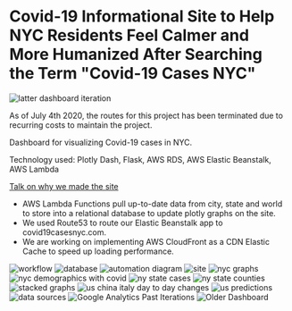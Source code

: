 # Covid-19 Informational Site to Help NYC Residents Feel Calmer and More Humanized After Searching the Term "Covid-19 Cases NYC"

![latter dashboard iteration](https://j.gifs.com/OMBWMp.gif)

As of July 4th 2020, the routes for this project has been terminated due to recurring costs to maintain the project. 

Dashboard for visualizing Covid-19 cases in NYC. 

Technology used: Plotly Dash, Flask, AWS RDS, AWS Elastic Beanstalk, AWS Lambda

[Talk on why we made the site](https://www.youtube.com/watch?v=hhVuUESnl6Q&t=6s)


* AWS Lambda Functions pull up-to-date data from city, state and world to store into a relational database to update plotly graphs on the site. 
* We used Route53 to route our Elastic Beanstalk app to covid19casesnyc.com.
* We are working on implementing AWS CloudFront as a CDN Elastic Cache to speed up loading performance. 

![workflow](https://i.imgur.com/HfwEXi7.png)
![database](https://i.imgur.com/tooJ5Ys.jpg)
![automation diagram](https://i.imgur.com/SMR5WEQ.jpg)
![site](https://i.imgur.com/zqNhLHD.png)
![nyc graphs](https://i.imgur.com/foSe3R7.png)
![nyc demographics with covid](https://i.imgur.com/tF1jDBQ.png)
![ny state cases](https://i.imgur.com/IOLOOtw.png)
![ny state counties](https://i.imgur.com/k5MqVvE.png)
![stacked graphs](https://i.imgur.com/DcUaGsp.png)
![us china italy day to day changes](https://i.imgur.com/6sY4QwC.png)
![us predictions](https://i.imgur.com/gFOkNtl.png)
![data sources](https://i.imgur.com/onG401r.png)
![Google Analytics](https://i.imgur.com/m6D1rj3.jpg)
Past Iterations
![Older Dashboard](https://imgur.com/dxx7yh6.jpg)
